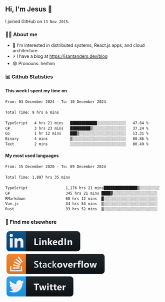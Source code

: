 ## Hi, I'm Jesus 👋

I joined GitHub on `13 Nov 2015`.

<!-- Talking about you -->

### 👨‍💻 About me

- 👦 I'm interested in distributed systems, React.js apps, and cloud architecture.
- ⚡️ I have a blog at <https://jsantanders.dev/blog>
- 😄 Pronouns: he/him

### 📊 Github Statistics

#### This week I spent my time on

<!--START_SECTION:weekly-->

```txt
From: 03 December 2024 - To: 10 December 2024

Total Time: 9 hrs 6 mins

TypeScript   4 hrs 21 mins   ████████████░░░░░░░░░░░░░   47.84 %
C#           3 hrs 23 mins   █████████▒░░░░░░░░░░░░░░░   37.24 %
Go           1 hr 12 mins    ███▒░░░░░░░░░░░░░░░░░░░░░   13.31 %
Binary       4 mins          ▒░░░░░░░░░░░░░░░░░░░░░░░░   00.86 %
Text         2 mins          ░░░░░░░░░░░░░░░░░░░░░░░░░   00.49 %
```

<!--END_SECTION:weekly-->

#### My most used languages

<!--START_SECTION:alltime-->

```txt
From: 15 December 2020 - To: 09 December 2024

Total Time: 1,897 hrs 35 mins

TypeScript                 1,176 hrs 21 mins███████████████▒░░░░░░░░░   61.99 %
C#                         345 hrs 21 mins ████▓░░░░░░░░░░░░░░░░░░░░   18.20 %
RMarkdown                  68 hrs 12 mins  █░░░░░░░░░░░░░░░░░░░░░░░░   03.59 %
Vue.js                     34 hrs 54 mins  ▒░░░░░░░░░░░░░░░░░░░░░░░░   01.84 %
Rust                       33 hrs 52 mins  ▒░░░░░░░░░░░░░░░░░░░░░░░░   01.79 %
```

<!--END_SECTION:alltime-->

### 📢 Find me elsewhere

<p>
  <a target="_blank" href="https://linkedin.com/in/jsantanders">
    <img src="https://github.com/jsantanders/jsantanders/blob/master/img/linkedin.svg" alt="LinkedIn" style="vertical-align:top; margin:4px">
  </a>
  
  <a target="_blank" href="https://stackoverflow.com/users/7318331/jesus-santander">
    <img src="https://github.com/jsantanders/jsantanders/blob/master/img/stackoverflow.svg" alt="StackOverflow" style="vertical-align:top; margin:4px">
  </a>
  
  <a target="_blank" href="http://twitter.com/jsantanders">
    <img src="https://github.com/jsantanders/jsantanders/blob/master/img/twitter.svg" alt="Twitter" style="vertical-align:top; margin:4px">
  </a>
</p>
